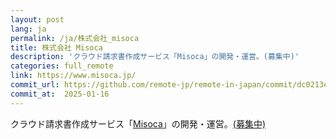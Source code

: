 ```yaml
---
layout: post
lang: ja
permalink: /ja/株式会社_misoca
title: 株式会社 Misoca
description: 'クラウド請求書作成サービス「Misoca」の開発・運営。(募集中)'
categories: full_remote
link: https://www.misoca.jp/
commit_url: https://github.com/remote-jp/remote-in-japan/commit/dc0213e5d3bf547e1dd7b4da3b612a689016ef3e
commit_at:  2025-01-16
---
```


<p>クラウド請求書作成サービス「<a href="https://www.misoca.jp/">Misoca</a>」の開発・運営。<a href="https://recruit.misoca.jp/">(募集中)</a></p>
